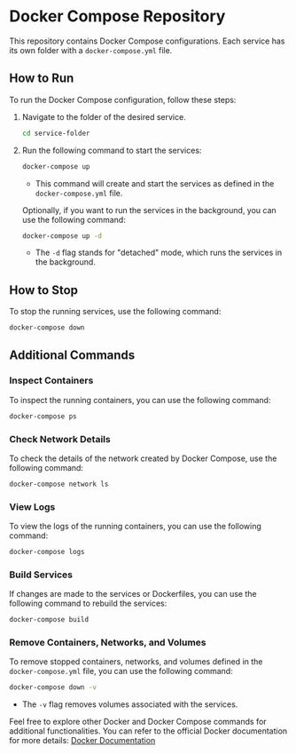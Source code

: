 # Docker Compose Repository

This repository contains Docker Compose configurations. Each service has its own folder with a `docker-compose.yml` file.

## How to Run

To run the Docker Compose configuration, follow these steps:

1. Navigate to the folder of the desired service.
    ```bash
    cd service-folder
    ```

2. Run the following command to start the services:
    ```bash
    docker-compose up
    ```
    - This command will create and start the services as defined in the `docker-compose.yml` file.
  
    Optionally, if you want to run the services in the background, you can use the following command:
    ```bash
    docker-compose up -d
    ```
   - The `-d` flag stands for "detached" mode, which runs the services in the background.

## How to Stop

To stop the running services, use the following command:
```bash
docker-compose down
```
## Additional Commands

### Inspect Containers

To inspect the running containers, you can use the following command:
```bash
docker-compose ps
```

###  Check Network Details
To check the details of the network created by Docker Compose, use the following command:
```bash
docker-compose network ls
```

###  View Logs
To view the logs of the running containers, you can use the following command:
```bash
docker-compose logs
```

###  Build Services
If changes are made to the services or Dockerfiles, you can use the following command to rebuild the services:
```bash
docker-compose build
```

###  Remove Containers, Networks, and Volumes
To remove stopped containers, networks, and volumes defined in the `docker-compose.yml` file, you can use the following command:
```bash
docker-compose down -v
```
 - The `-v` flag removes volumes associated with the services.

Feel free to explore other Docker and Docker Compose commands for additional functionalities. You can refer to the official Docker documentation for more details: [Docker Documentation](https://docs.docker.com/)

